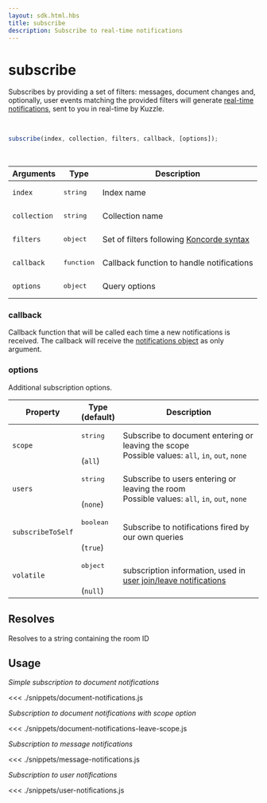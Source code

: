 ```yaml
---
layout: sdk.html.hbs
title: subscribe
description: Subscribe to real-time notifications
---
```


# subscribe

Subscribes by providing a set of filters: messages, document changes and, optionally, user events matching the provided filters will generate [real-time notifications](/api/1/essentials/notifications), sent to you in real-time by Kuzzle.

<br/>

```javascript
subscribe(index, collection, filters, callback, [options]);
```

<br/>

| Arguments    | Type                | Description                                              |
| ------------ | ------------------- | -------------------------------------------------------- |
| `index`      | <pre>string</pre>   | Index name                                               |
| `collection` | <pre>string</pre>   | Collection name                                          |
| `filters`    | <pre>object</pre>   | Set of filters following [Koncorde syntax](/koncorde/1/) |
| `callback`   | <pre>function</pre> | Callback function to handle notifications                |
| `options`    | <pre>object</pre>   | Query options                                            |

### callback

Callback function that will be called each time a new notifications is received.
The callback will receive the [notifications object](/sdk/js/6/realtime-notifications) as only argument.

### options

Additional subscription options.

| Property          | Type<br/>(default)              | Description                                                                                         |
| ----------------- | ------------------------------- | --------------------------------------------------------------------------------------------------- |
| `scope`           | <pre>string</pre><br/>(`all`)   | Subscribe to document entering or leaving the scope</br>Possible values: `all`, `in`, `out`, `none` |
| `users`           | <pre>string</pre><br/>(`none`)  | Subscribe to users entering or leaving the room</br>Possible values: `all`, `in`, `out`, `none`     |
| `subscribeToSelf` | <pre>boolean</pre><br/>(`true`) | Subscribe to notifications fired by our own queries                                                 |
| `volatile`        | <pre>object</pre><br/>(`null`)  | subscription information, used in [user join/leave notifications](/api/1/essentials/volatile-data/) |

## Resolves

Resolves to a string containing the room ID

## Usage

_Simple subscription to document notifications_

<<< ./snippets/document-notifications.js

_Subscription to document notifications with scope option_

<<< ./snippets/document-notifications-leave-scope.js

_Subscription to message notifications_

<<< ./snippets/message-notifications.js

_Subscription to user notifications_

<<< ./snippets/user-notifications.js
